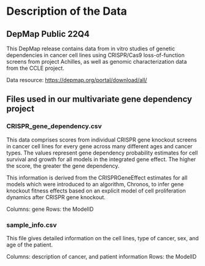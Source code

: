 # Description of the Data

## DepMap Public 22Q4

This DepMap release contains data from in vitro studies of genetic dependencies in cancer cell lines using CRISPR/Cas9 loss-of-function screens from project Achilles, as well as genomic characterization data from the CCLE project.

Data resource:
https://depmap.org/portal/download/all/

## Files used in our multivariate gene dependency project

### CRISPR_gene_dependency.csv

This data comprises scores from individual CRISPR gene knockout screens in cancer cell lines for every gene across many different ages and cancer types.
The values represent gene dependency probability estimates for cell survival and growth for all models in the integrated gene effect.
The higher the score, the greater the gene dependency. 

This information is derived from the CRISPRGeneEffect estimates for all models which were introduced to an algorithm, Chronos, to infer gene knockout fitness effects based on an explicit model of cell proliferation dynamics after CRISPR gene knockout.

Columns: gene
Rows: the ModelID

### sample_info.csv

This file gives detailed information on the cell lines, type of cancer, sex, and age of the patient.

Columns: description of cancer, and patient information
Rows: the ModelID
